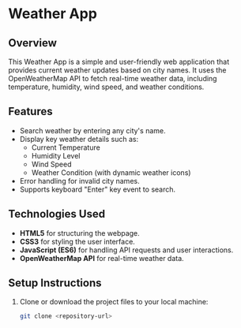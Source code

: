 # Weather App

## Overview
This Weather App is a simple and user-friendly web application that provides current weather updates based on city names. It uses the OpenWeatherMap API to fetch real-time weather data, including temperature, humidity, wind speed, and weather conditions.

## Features
- Search weather by entering any city's name.
- Display key weather details such as:
  - Current Temperature
  - Humidity Level
  - Wind Speed
  - Weather Condition (with dynamic weather icons)
- Error handling for invalid city names.
- Supports keyboard "Enter" key event to search.

## Technologies Used
- **HTML5** for structuring the webpage.
- **CSS3** for styling the user interface.
- **JavaScript (ES6)** for handling API requests and user interactions.
- **OpenWeatherMap API** for real-time weather data.

## Setup Instructions
1. Clone or download the project files to your local machine:
   ```bash
   git clone <repository-url>
